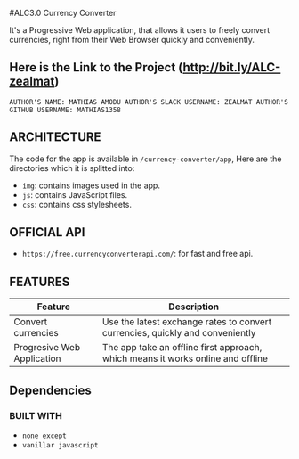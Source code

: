 #ALC3.0 Currency Converter
  
  It's a Progressive Web application, that allows it users to freely convert currencies, right from their Web Browser quickly and conveniently.  
## Here is the Link to the Project (http://bit.ly/ALC-zealmat)
  `AUTHOR'S NAME: MATHIAS AMODU
  AUTHOR'S SLACK USERNAME: ZEALMAT
  AUTHOR'S GITHUB USERNAME: MATHIAS1358`

## ARCHITECTURE

  The code for the app is available in `/currency-converter/app`,
  Here are the directories which it is splitted into:

  - `img`: contains images used in the app.  
  - `js`: contains JavaScript files.  
  - `css`: contains css stylesheets.
  
## OFFICIAL API

- `https://free.currencyconverterapi.com/`: for fast and free api.

## FEATURES

  | Feature | Description |
  | ------- | ----------- |
  | Convert currencies | Use the latest exchange rates to convert currencies, quickly and conveniently |
  | Progresive Web Application | The app take an offline first approach, which means it works online and offline |

## Dependencies
  ### BUILT WITH
  
  - `none except`
  - `vanillar javascript`
